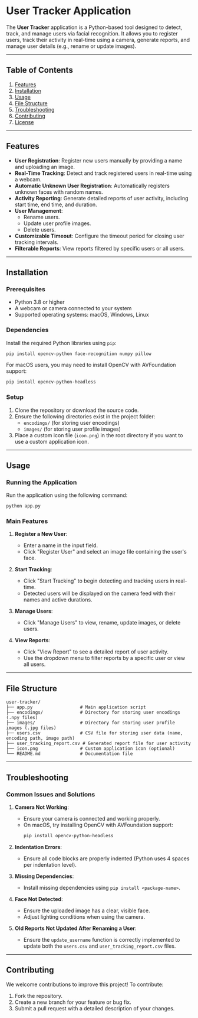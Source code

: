# User Tracker Application

The **User Tracker** application is a Python-based tool designed to detect, track, and manage users via facial recognition. It allows you to register users, track their activity in real-time using a camera, generate reports, and manage user details (e.g., rename or update images).

---

## Table of Contents

1. [Features](#features)
2. [Installation](#installation)
3. [Usage](#usage)
4. [File Structure](#file-structure)
5. [Troubleshooting](#troubleshooting)
6. [Contributing](#contributing)
7. [License](#license)

---

## Features

- **User Registration**: Register new users manually by providing a name and uploading an image.
- **Real-Time Tracking**: Detect and track registered users in real-time using a webcam.
- **Automatic Unknown User Registration**: Automatically registers unknown faces with random names.
- **Activity Reporting**: Generate detailed reports of user activity, including start time, end time, and duration.
- **User Management**:
  - Rename users.
  - Update user profile images.
  - Delete users.
- **Customizable Timeout**: Configure the timeout period for closing user tracking intervals.
- **Filterable Reports**: View reports filtered by specific users or all users.

---

## Installation

### Prerequisites

- Python 3.8 or higher
- A webcam or camera connected to your system
- Supported operating systems: macOS, Windows, Linux

### Dependencies

Install the required Python libraries using `pip`:

```bash
pip install opencv-python face-recognition numpy pillow
```

For macOS users, you may need to install OpenCV with AVFoundation support:

```bash
pip install opencv-python-headless
```

### Setup

1. Clone the repository or download the source code.
2. Ensure the following directories exist in the project folder:
   - `encodings/` (for storing user encodings)
   - `images/` (for storing user profile images)
3. Place a custom icon file (`icon.png`) in the root directory if you want to use a custom application icon.

---

## Usage

### Running the Application

Run the application using the following command:

```bash
python app.py
```

### Main Features

1. **Register a New User**:
   - Enter a name in the input field.
   - Click "Register User" and select an image file containing the user's face.

2. **Start Tracking**:
   - Click "Start Tracking" to begin detecting and tracking users in real-time.
   - Detected users will be displayed on the camera feed with their names and active durations.

3. **Manage Users**:
   - Click "Manage Users" to view, rename, update images, or delete users.

4. **View Reports**:
   - Click "View Report" to see a detailed report of user activity.
   - Use the dropdown menu to filter reports by a specific user or view all users.

---

## File Structure

```
user-tracker/
├── app.py                  # Main application script
├── encodings/              # Directory for storing user encodings (.npy files)
├── images/                 # Directory for storing user profile images (.jpg files)
├── users.csv               # CSV file for storing user data (name, encoding path, image path)
├── user_tracking_report.csv # Generated report file for user activity
├── icon.png                # Custom application icon (optional)
└── README.md               # Documentation file
```

---

## Troubleshooting

### Common Issues and Solutions

1. **Camera Not Working**:
   - Ensure your camera is connected and working properly.
   - On macOS, try installing OpenCV with AVFoundation support:
     ```bash
     pip install opencv-python-headless
     ```

2. **Indentation Errors**:
   - Ensure all code blocks are properly indented (Python uses 4 spaces per indentation level).

3. **Missing Dependencies**:
   - Install missing dependencies using `pip install <package-name>`.

4. **Face Not Detected**:
   - Ensure the uploaded image has a clear, visible face.
   - Adjust lighting conditions when using the camera.

5. **Old Reports Not Updated After Renaming a User**:
   - Ensure the `update_username` function is correctly implemented to update both the `users.csv` and `user_tracking_report.csv` files.

---

## Contributing

We welcome contributions to improve this project! To contribute:

1. Fork the repository.
2. Create a new branch for your feature or bug fix.
3. Submit a pull request with a detailed description of your changes.